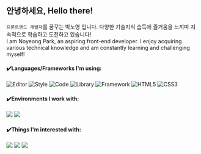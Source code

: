 
## 안녕하세요, Hello there!
`프론트엔드 개발자`를 꿈꾸는 박노영 입니다. 
다양한 기술지식 습득에 즐거움을 느끼며 지속적으로 학습하고 도전하고 있습니다!     
I am Noyeong Park, an aspiring front-end developer. I enjoy acquiring various technical knowledge and am constantly learning and challenging myself!     

#### ✔️Languages/Frameworks I'm using:
![Editor](https://img.shields.io/badge/Editor-Visual_Studio_Code-informational?style=flat&logo=visual-studio-code&logoColor=white&color=2E9AFE)
![Style](https://img.shields.io/badge/Styling-SASS-informational?style=flat&logo=sass&logoColor=white&color=FE2E9A)
![Code](https://img.shields.io/badge/Language-JavaScript-informational?style=flat&logo=javascript&logoColor=white&color=FE642E)
![Library](https://img.shields.io/badge/Library-JQuery-informational?style=flat&logo=jquery&logoColor=white&color=088A85)
![Framework](https://img.shields.io/badge/Framework-React-informational?style=flat&logo=react&logoColor=white&color=2E64FE)
![HTML5](https://img.shields.io/badge/-HTML5-E34F26?style=flat-square&logo=html5&logoColor=white)
![CSS3](https://img.shields.io/badge/-CSS3-1572B6?style=flat-square&logo=css3)


#### ✔️Environments I work with:
![](https://img.shields.io/badge/github-informational?style=flat&logo=github&logoColor=white&color=0B173B)
![](https://img.shields.io/badge/slack-informational?style=flat&logo=slack&logoColor=white&color=8000FF)

####  ✔️Things I'm interested with:

![](https://img.shields.io/badge/💪️weight_training-informational?style=flat&logo=yoga&logoColor=white&color=0B173B)
![](https://img.shields.io/badge/🍟food-informational?style=flat&logo=yoga&logoColor=white&color=0B173B)
![](https://img.shields.io/badge/🍺gatherings-informational?style=flat&logo=yoga&logoColor=white&color=0B173B)
